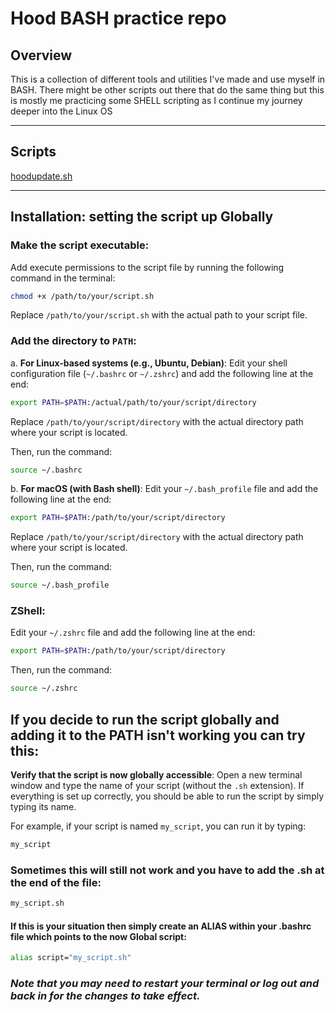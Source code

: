 # Hood BASH practice repo

## Overview
This is a collection of different tools and utilities I've made and use myself in BASH. 
There might be other scripts out there that do the same thing but this is mostly me practicing some SHELL scripting as I continue my journey deeper into the Linux OS

---
## Scripts
[hoodupdate.sh](Update.md)

---

## Installation: setting the script up Globally
### **Make the script executable**:
Add execute permissions to the script file by running the following command in the terminal:
```bash
chmod +x /path/to/your/script.sh
```
Replace `/path/to/your/script.sh` with the actual path to your script file.

### **Add the directory to `PATH`**:

a. **For Linux-based systems (e.g., Ubuntu, Debian)**:
Edit your shell configuration file (`~/.bashrc` or `~/.zshrc`) and add the following line at the end:
```bash
export PATH=$PATH:/actual/path/to/your/script/directory
```
Replace `/path/to/your/script/directory` with the actual directory path where your script is located.

Then, run the command:
```bash
source ~/.bashrc
```

b. **For macOS (with Bash shell)**:
Edit your `~/.bash_profile` file and add the following line at the end:
```bash
export PATH=$PATH:/path/to/your/script/directory
```
Replace `/path/to/your/script/directory` with the actual directory path where your script is located.

Then, run the command:
```bash
source ~/.bash_profile
```
### ZShell:
Edit your `~/.zshrc` file and add the following line at the end:
```bash
export PATH=$PATH:/path/to/your/script/directory
```
Then, run the command:
```bash
source ~/.zshrc
```

## If you decide to run the script globally and adding it to the PATH isn't working you can try this:

**Verify that the script is now globally accessible**:
Open a new terminal window and type the name of your script (without the `.sh` extension). If everything is set up correctly, you should be able to run the script by simply typing its name.

For example, if your script is named `my_script`, you can run it by typing:
```bash
my_script
```

### Sometimes this will still not work and you have to add the .sh at the end of the file: 
```bash
my_script.sh
```
#### If this is your situation then simply create an ALIAS within your .bashrc file which points to the now Global script:
```bash
alias script="my_script.sh"
```
### *Note that you may need to restart your terminal or log out and back in for the changes to take effect.*
